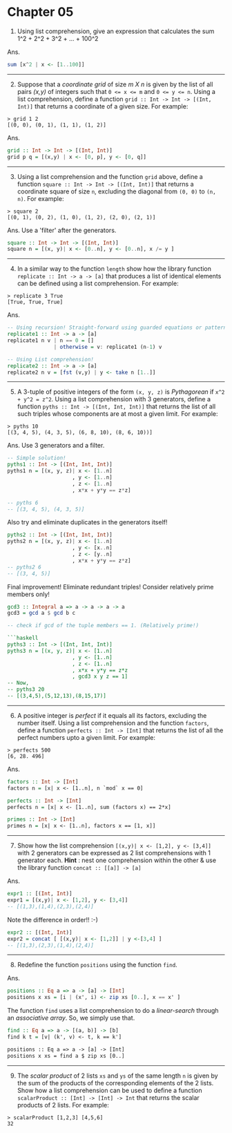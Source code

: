 # Chapter 05

1. Using list comprehension, give an expression that calculates the sum 1^2 + 2^2 + 3^2 + ... + 100^2

Ans.

```haskell
sum [x^2 | x <- [1..100]]
```
---

2. Suppose that a _coordinate grid_ of size _m X n_ is given by the list of all pairs _(x,y)_ of integers such that `0 <= x <= m`  and `0 <= y <= n`. Using a list comprehension, define a function `grid :: Int -> Int -> [(Int, Int)]` that returns a coordinate of a given size. For example:

```shell
> grid 1 2
[(0, 0), (0, 1), (1, 1), (1, 2)]
``` 

Ans.

```haskell
grid :: Int -> Int -> [(Int, Int)]
grid p q = [(x,y) | x <- [0, p], y <- [0, q]]
```
---

3. Using a list comprehension and the function `grid` above, define a function `square :: Int -> Int -> [(Int, Int)]` that returns a coordinate square of size `n`, excluding the diagonal from `(0, 0)` to `(n, n)`. For example:  

```shell
> square 2
[(0, 1), (0, 2), (1, 0), (1, 2), (2, 0), (2, 1)]
```

Ans. Use a 'filter' after the generators.

```haskell
square :: Int -> Int -> [(Int, Int)]
square n = [(x, y)| x <- [0..n], y <- [0..n], x /= y ]
```
---

4. In a similar way to the function `length` show how the library function `replicate :: Int -> a -> [a]` that produces a list of identical elements can be defined using a list comprehension. For example: 

```shell
> replicate 3 True
[True, True, True]
```

Ans.

```haskell
-- Using recursion! Straight-forward using guarded equations or pattern-match...
replicate1 :: Int -> a -> [a]
replicate1 n v | n == 0 = []
               | otherwise = v: replicate1 (n-1) v

-- Using List comprehension!
replicate2 :: Int -> a -> [a]
replicate2 n v = [fst (v,y) | y <- take n [1..]]
```
---

5. A 3-tuple of positive integers of the form `(x, y, z)` is _Pythagorean_ if `x^2 + y^2 = z^2`. Using a list comprehension with 3 generators, define a function `pyths :: Int -> [(Int, Int, Int)]` that returns the list of all such triples whose components are at most a given limit. For example:

```shell
> pyths 10 
[(3, 4, 5), (4, 3, 5), (6, 8, 10), (8, 6, 10))] 
```

Ans. Use 3 generators and a filter.

```haskell
-- Simple solution!
pyths1 :: Int -> [(Int, Int, Int)]
pyths1 n = [(x, y, z)| x <- [1..n]
                     , y <- [1..n]
                     , z <- [1..n]
                     , x*x + y*y == z*z]

-- pyths 6 
-- [(3, 4, 5), (4, 3, 5)]
```

Also try and eliminate duplicates in the generators itself!

```haskell
pyths2 :: Int -> [(Int, Int, Int)]
pyths2 n = [(x, y, z)| x <- [1..n]
                     , y <- [x..n]
                     , z <- [y..n]
                     , x*x + y*y == z*z]
-- pyths2 6 
-- [(3, 4, 5)]
```

Final improvement! Eliminate redundant triples! Consider relatively prime members only!
```haskell
gcd3 :: Integral a => a -> a -> a -> a
gcd3 = gcd a $ gcd b c

-- check if gcd of the tuple members == 1. (Relatively prime!)

```haskell
pyths3 :: Int -> [(Int, Int, Int)]
pyths3 n = [(x, y, z)| x <- [1..n]
                     , y <- [1..n]
                     , z <- [1..n]
                     , x*x + y*y == z*z
                     , gcd3 x y z == 1] 
-- Now,
-- pyths3 20
-- [(3,4,5),(5,12,13),(8,15,17)]
```

---

6. A positive integer is _perfect_ if it equals all its factors, excluding the number itself. Using a list comprehension and the function `factors`, define a function `perfects :: Int -> [Int]` that returns the list of all the perfect numbers upto a given limit. For example: 

```shell
> perfects 500
[6, 28. 496]
```

Ans.

```haskell
factors :: Int -> [Int]
factors n = [x| x <- [1..n], n `mod` x == 0]
```

```haskell
perfects :: Int -> [Int]
perfects n = [x| x <- [1..n], sum (factors x) == 2*x]
```

```haskell
primes :: Int -> [Int]
primes n = [x| x <- [1..n], factors x == [1, x]]
```

---

7. Show how the list comprehension `[(x,y)| x <- [1,2], y <- [3,4]]` with 2 generators can be expressed as 2 list comprehensions with 1 generator each. **Hint** : nest one comprehension within the other & use the library function `concat :: [[a]] -> [a]`

Ans.

```haskell
expr1 :: [(Int, Int)]
expr1 = [(x,y)| x <- [1,2], y <- [3,4]]
-- [(1,3),(1,4),(2,3),(2,4)]
```

Note the difference in order!! :-) 

```haskell
expr2 :: [(Int, Int)]
expr2 = concat [ [(x,y)| x <- [1,2]] | y <-[3,4] ] 
-- [(1,3),(2,3),(1,4),(2,4)]
```
---

8. Redefine the function `positions` using the function `find`.

Ans.

```haskell
positions :: Eq a => a -> [a] -> [Int]
positions x xs = [i | (x', i) <- zip xs [0..], x == x' ]
```

The function `find` uses a list comprehension to do a _linear-search_ through an _associative array_. So, we simply use that.

```haskell
find :: Eq a => a -> [(a, b)] -> [b]
find k t = [v| (k', v) <- t, k == k']

positions :: Eq a => a -> [a] -> [Int]
positions x xs = find a $ zip xs [0..]
```
---

9. The _scalar product_ of 2 lists `xs` and `ys` of the same length `n` is given by the sum of the products of the corresponding elements of the 2 lists. Show how a list comprehension can be used to define a function `scalarProduct :: [Int] -> [Int] -> Int` that returns the scalar products of 2 lists. For example:

```shell
> scalarProduct [1,2,3] [4,5,6]
32
```

